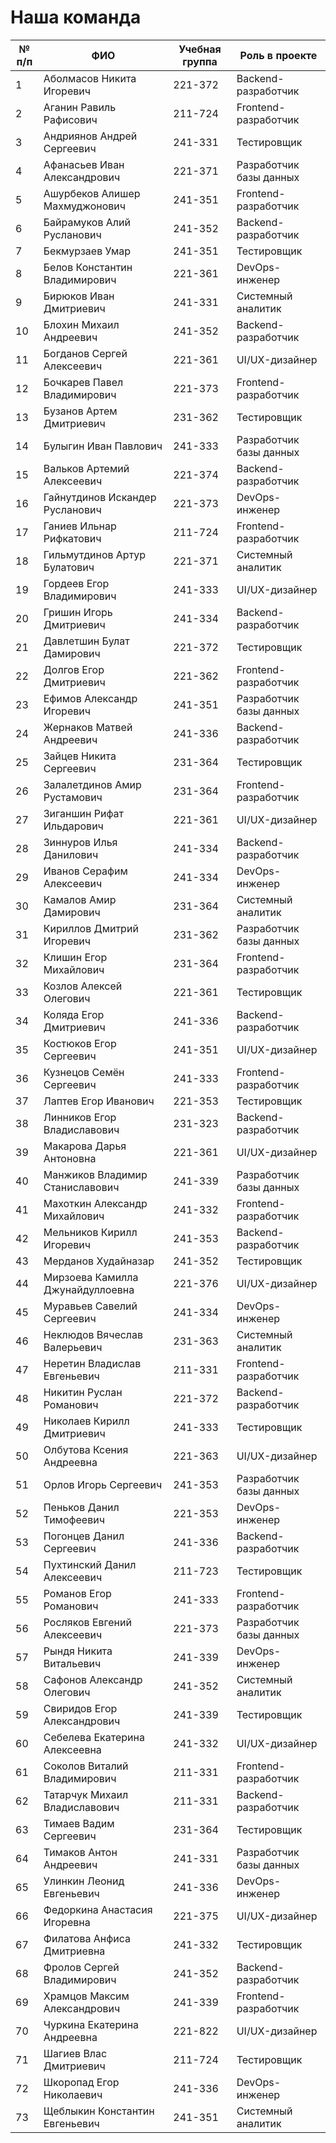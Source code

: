 # Наша команда

| № п/п | ФИО                                      | Учебная группа | Роль в проекте             |
|-------|-------------------------------------------|----------------|----------------------------|
| 1     | Аболмасов Никита Игоревич                | 221-372        | Backend-разработчик        |
| 2     | Аганин Равиль Рафисович                  | 211-724        | Frontend-разработчик       |
| 3     | Андриянов Андрей Сергеевич               | 241-331        | Тестировщик                |
| 4     | Афанасьев Иван Александрович             | 221-371        | Разработчик базы данных    |
| 5     | Ашурбеков Алишер Махмуджонович           | 241-351        | Frontend-разработчик       |
| 6     | Байрамуков Алий Русланович               | 241-352        | Backend-разработчик        |
| 7     | Бекмурзаев Умар                          | 241-351        | Тестировщик                |
| 8     | Белов Константин Владимирович            | 221-361        | DevOps-инженер             |
| 9     | Бирюков Иван Дмитриевич                  | 241-331        | Системный аналитик         |
| 10    | Блохин Михаил Андреевич                  | 241-352        | Backend-разработчик        |
| 11    | Богданов Сергей Алексеевич               | 221-361        | UI/UX-дизайнер             |
| 12    | Бочкарев Павел Владимирович              | 221-373        | Frontend-разработчик       |
| 13    | Бузанов Артем Дмитриевич                 | 231-362        | Тестировщик                |
| 14    | Булыгин Иван Павлович                    | 241-333        | Разработчик базы данных    |
| 15    | Вальков Артемий Алексеевич               | 221-374        | Backend-разработчик        |
| 16    | Гайнутдинов Искандер Русланович          | 221-373        | DevOps-инженер             |
| 17    | Ганиев Ильнар Рифкатович                 | 211-724        | Frontend-разработчик       |
| 18    | Гильмутдинов Артур Булатович             | 221-371        | Системный аналитик         |
| 19    | Гордеев Егор Владимирович                | 241-333        | UI/UX-дизайнер             |
| 20    | Гришин Игорь Дмитриевич                  | 241-334        | Backend-разработчик        |
| 21    | Давлетшин Булат Дамирович                | 221-372        | Тестировщик                |
| 22    | Долгов Егор Дмитриевич                   | 221-362        | Frontend-разработчик       |
| 23    | Ефимов Александр Игоревич                | 241-351        | Разработчик базы данных    |
| 24    | Жернаков Матвей Андреевич                | 241-336        | Backend-разработчик        |
| 25    | Зайцев Никита Сергеевич                  | 231-364        | Тестировщик                |
| 26    | Залалетдинов Амир Рустамович             | 231-364        | Frontend-разработчик       |
| 27    | Зиганшин Рифат Ильдарович                | 221-361        | UI/UX-дизайнер             |
| 28    | Зиннуров Илья Данилович                  | 241-334        | Backend-разработчик        |
| 29    | Иванов Серафим Алексеевич                | 241-334        | DevOps-инженер             |
| 30    | Камалов Амир Дамирович                   | 231-364        | Системный аналитик         |
| 31    | Кириллов Дмитрий Игоревич                | 231-362        | Разработчик базы данных    |
| 32    | Клишин Егор Михайлович                   | 231-364        | Frontend-разработчик       |
| 33    | Козлов Алексей Олегович                  | 221-361        | Тестировщик                |
| 34    | Коляда Егор Дмитриевич                   | 241-336        | Backend-разработчик        |
| 35    | Костюков Егор Сергеевич                  | 241-351        | UI/UX-дизайнер             |
| 36    | Кузнецов Семён Сергеевич                 | 241-333        | Frontend-разработчик       |
| 37    | Лаптев Егор Иванович                     | 221-353        | Тестировщик                |
| 38    | Линников Егор Владиславович              | 231-323        | Backend-разработчик        |
| 39    | Макарова Дарья Антоновна                 | 221-361        | UI/UX-дизайнер             |
| 40    | Манжиков Владимир Станиславович          | 241-339        | Разработчик базы данных    |
| 41    | Махоткин Александр Михайлович            | 241-332        | Frontend-разработчик       |
| 42    | Мельников Кирилл Игоревич                | 241-353        | Backend-разработчик        |
| 43    | Мерданов Худайназар                     | 241-352        | Тестировщик                |
| 44    | Мирзоева Камилла Джунайдуллоевна         | 221-376        | UI/UX-дизайнер             |
| 45    | Муравьев Савелий Сергеевич               | 241-334        | DevOps-инженер             |
| 46    | Неклюдов Вячеслав Валерьевич             | 231-363        | Системный аналитик         |
| 47    | Неретин Владислав Евгеньевич             | 211-331        | Frontend-разработчик       |
| 48    | Никитин Руслан Романович                 | 221-372        | Backend-разработчик        |
| 49    | Николаев Кирилл Дмитриевич               | 241-333        | Тестировщик                |
| 50    | Олбутова Ксения Андреевна                | 221-363        | UI/UX-дизайнер             |
| 51    | Орлов Игорь Сергеевич                    | 241-353        | Разработчик базы данных    |
| 52    | Пеньков Данил Тимофеевич                 | 221-353        | DevOps-инженер             |
| 53    | Погонцев Данил Сергеевич                 | 241-336        | Backend-разработчик        |
| 54    | Пухтинский Данил Алексеевич              | 211-723        | Тестировщик                |
| 55    | Романов Егор Романович                   | 241-333        | Frontend-разработчик       |
| 56    | Росляков Евгений Алексеевич              | 221-373        | Разработчик базы данных    |
| 57    | Рындя Никита Витальевич                  | 241-339        | DevOps-инженер             |
| 58    | Сафонов Александр Олегович               | 241-352        | Системный аналитик         |
| 59    | Свиридов Егор Александрович              | 241-339        | Тестировщик                |
| 60    | Себелева Екатерина Алексеевна            | 241-332        | UI/UX-дизайнер             |
| 61    | Соколов Виталий Владимирович             | 211-331        | Frontend-разработчик       |
| 62    | Татарчук Михаил Владиславович            | 211-331        | Backend-разработчик        |
| 63    | Тимаев Вадим Сергеевич                   | 231-364        | Тестировщик                |
| 64    | Тимаков Антон Андреевич                  | 241-331        | Разработчик базы данных    |
| 65    | Улинкин Леонид Евгеньевич                | 241-336        | DevOps-инженер             |
| 66    | Федоркина Анастасия Игоревна             | 221-375        | UI/UX-дизайнер             |
| 67    | Филатова Анфиса Дмитриевна               | 241-332        | Тестировщик                |
| 68    | Фролов Сергей Владимирович               | 241-352        | Backend-разработчик        |
| 69    | Храмцов Максим Александрович             | 241-339        | Frontend-разработчик       |
| 70    | Чуркина Екатерина Андреевна              | 221-822        | UI/UX-дизайнер             |
| 71    | Шагиев Влас Дмитриевич                   | 211-724        | Тестировщик                |
| 72    | Шкоропад Егор Николаевич                 | 241-336        | DevOps-инженер             |
| 73    | Щеблыкин Константин Евгеньевич           | 241-351        | Системный аналитик         |
